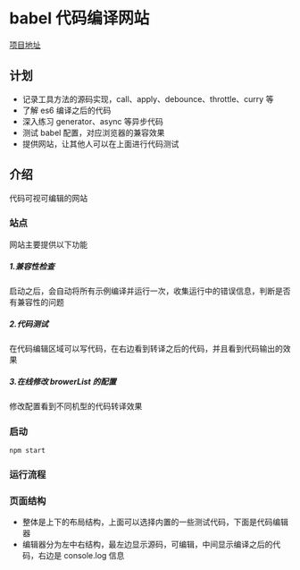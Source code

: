 # babel 代码编译网站

[项目地址](https://github.com/104gogo/es6-test)

## 计划
- 记录工具方法的源码实现，call、apply、debounce、throttle、curry 等
- 了解 es6 编译之后的代码
- 深入练习 generator、async 等异步代码
- 测试 babel 配置，对应浏览器的兼容效果
- 提供网站，让其他人可以在上面进行代码测试

## 介绍
代码可视可编辑的网站

### 站点
网站主要提供以下功能
##### 1.兼容性检查
启动之后，会自动将所有示例编译并运行一次，收集运行中的错误信息，判断是否有兼容性的问题

##### 2.代码测试
在代码编辑区域可以写代码，在右边看到转译之后的代码，并且看到代码输出的效果

##### 3.在线修改 browerList 的配置
修改配置看到不同机型的代码转译效果

### 启动
```
npm start
```

### 运行流程


### 页面结构
- 整体是上下的布局结构，上面可以选择内置的一些测试代码，下面是代码编辑器
- 编辑器分为左中右结构，最左边显示源码，可编辑，中间显示编译之后的代码，右边是 console.log 信息

